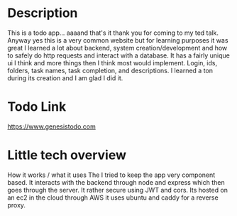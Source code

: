 
# Description
This is a todo app... aaaand that's it thank you for coming to my ted talk. Anyway yes this is a very common website but for learning purposes it was great I learned a lot about backend, system creation/development and how to safely do http requests and interact with a database. It has a fairly unique ui I think and more things then I think most would implement. Login, ids, folders, task names, task completion, and descriptions. I learned a ton during its creation and I am glad I did it.

# Todo Link 
https://www.genesistodo.com 

# Little tech overview 
How it works / what it uses The I tried to keep the app very component based. It interacts with the backend through node and express which then goes through the server. It rather secure using JWT and cors. Its hosted on an ec2 in the cloud through AWS it uses ubuntu and caddy for a reverse proxy.
